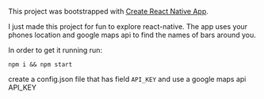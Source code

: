 This project was bootstrapped with [Create React Native App](https://github.com/react-community/create-react-native-app).

I just made this project for fun to explore react-native. The app uses your phones location and google maps api to find the names of bars around you.

In order to get it running run:

```
npm i && npm start
```

create a config.json file that has field `API_KEY` and use a google maps api API_KEY
